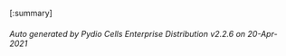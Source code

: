 






[:summary]

###### Auto generated by Pydio Cells Enterprise Distribution v2.2.6 on 20-Apr-2021
